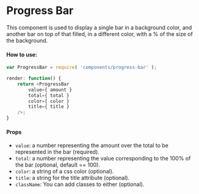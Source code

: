 Progress Bar
==============

This component is used to display a single bar in a background color,
and another bar on top of that filled, in a different color,
with a % of the size of the background.

#### How to use:

```js
var ProgressBar = require( 'components/progress-bar' );

render: function() {
	return <ProgressBar
		value={ amount }
		total={ total }
		color={ color }
		title={ title }
	/>;
}
```

#### Props

* `value`: a number representing the amount over the total to be represented in the bar (required).
* `total`: a number representing the value corresponding to the 100% of the bar (optional, default == 100).
* `color`: a string of a css color (optional).
* `title`: a string for the title attribute (optional).
* `className`: You can add classes to either (optional).
